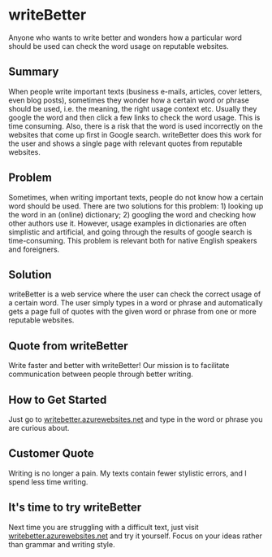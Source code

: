 # writeBetter #

<!-- 
> This material was originally posted [here](http://www.quora.com/What-is-Amazons-approach-to-product-development-and-product-management). It is reproduced here for posterities sake.

There is an approach called "working backwards" that is widely used at Amazon. They work backwards from the customer, rather than starting with an idea for a product and trying to bolt customers onto it. While working backwards can be applied to any specific product decision, using this approach is especially important when developing new products or features.

For new initiatives a product manager typically starts by writing an internal press release announcing the finished product. The target audience for the press release is the new/updated product's customers, which can be retail customers or internal users of a tool or technology. Internal press releases are centered around the customer problem, how current solutions (internal or external) fail, and how the new product will blow away existing solutions.

If the benefits listed don't sound very interesting or exciting to customers, then perhaps they're not (and shouldn't be built). Instead, the product manager should keep iterating on the press release until they've come up with benefits that actually sound like benefits. Iterating on a press release is a lot less expensive than iterating on the product itself (and quicker!).

If the press release is more than a page and a half, it is probably too long. Keep it simple. 3-4 sentences for most paragraphs. Cut out the fat. Don't make it into a spec. You can accompany the press release with a FAQ that answers all of the other business or execution questions so the press release can stay focused on what the customer gets. My rule of thumb is that if the press release is hard to write, then the product is probably going to suck. Keep working at it until the outline for each paragraph flows. 

Oh, and I also like to write press-releases in what I call "Oprah-speak" for mainstream consumer products. Imagine you're sitting on Oprah's couch and have just explained the product to her, and then you listen as she explains it to her audience. That's "Oprah-speak", not "Geek-speak".

Once the project moves into development, the press release can be used as a touchstone; a guiding light. The product team can ask themselves, "Are we building what is in the press release?" If they find they're spending time building things that aren't in the press release (overbuilding), they need to ask themselves why. This keeps product development focused on achieving the customer benefits and not building extraneous stuff that takes longer to build, takes resources to maintain, and doesn't provide real customer benefit (at least not enough to warrant inclusion in the press release).
 -->


Anyone who wants to write better and wonders how a particular word should be used can check the word usage on reputable websites.


## Summary ##
When people write important texts (business e-mails, articles, cover letters, even blog posts), sometimes they wonder how a certain word or phrase should be used, i.e. the meaning, the right usage context etc. Usually they google the word and then click a few links to check the word usage. This is time consuming. Also, there is a risk that the word is used incorrectly on the websites that come up first in Google search. writeBetter does this work for the user and shows a single page with relevant quotes from reputable websites.

## Problem ##
Sometimes, when writing important texts, people do not know how a certain word should be used. There are two solutions for this problem: 1) looking up the word in an (online) dictionary; 2) googling the word and checking how other authors use it. However, usage examples in dictionaries are often simplistic and artificial, and going through the results of google search is time-consuming. This problem is relevant both for native English speakers and foreigners.

## Solution ##
writeBetter is a web service where the user can check the correct usage of a certain word. The user simply types in a word or phrase and automatically gets a page full of quotes with the given word or phrase from one or more reputable websites.



## Quote from writeBetter ##
Write faster and better with writeBetter! Our mission is to facilitate communication between people through better writing.

## How to Get Started ##
Just go to [writebetter.azurewebsites.net](http://writebetter.azurewebsites.net/) and type in the word or phrase you are curious about.

## Customer Quote ##
Writing is no longer a pain. My texts contain fewer stylistic errors, and I spend less time writing.

## It's time to try writeBetter ##
Next time you are struggling with a difficult text, just visit [writebetter.azurewebsites.net](http://writebetter.azurewebsites.net/) and try it yourself. Focus on your ideas rather than grammar and writing style.
 

